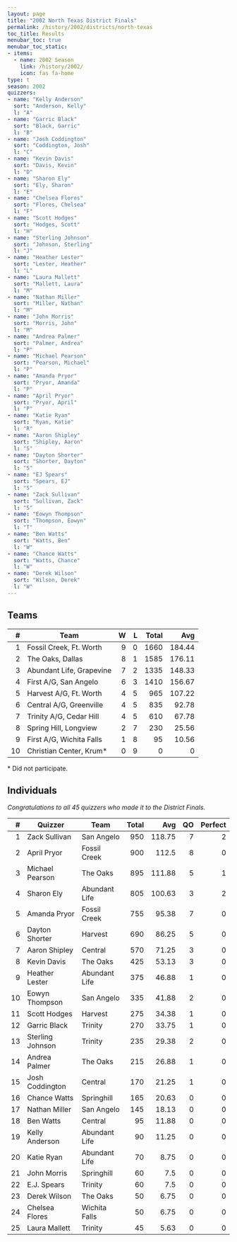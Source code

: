 ```yaml
---
layout: page
title: "2002 North Texas District Finals"
permalink: /history/2002/districts/north-texas
toc_title: Results
menubar_toc: true
menubar_toc_static:
- items:
  - name: 2002 Season
    link: /history/2002/
    icon: fas fa-home
type: t
season: 2002
quizzers:
- name: "Kelly Anderson"
  sort: "Anderson, Kelly"
  l: "A"
- name: "Garric Black"
  sort: "Black, Garric"
  l: "B"
- name: "Josh Coddington"
  sort: "Coddington, Josh"
  l: "C"
- name: "Kevin Davis"
  sort: "Davis, Kevin"
  l: "D"
- name: "Sharon Ely"
  sort: "Ely, Sharon"
  l: "E"
- name: "Chelsea Flores"
  sort: "Flores, Chelsea"
  l: "F"
- name: "Scott Hodges"
  sort: "Hodges, Scott"
  l: "H"
- name: "Sterling Johnson"
  sort: "Johnson, Sterling"
  l: "J"
- name: "Heather Lester"
  sort: "Lester, Heather"
  l: "L"
- name: "Laura Mallett"
  sort: "Mallett, Laura"
  l: "M"
- name: "Nathan Miller"
  sort: "Miller, Nathan"
  l: "M"
- name: "John Morris"
  sort: "Morris, John"
  l: "M"
- name: "Andrea Palmer"
  sort: "Palmer, Andrea"
  l: "P"
- name: "Michael Pearson"
  sort: "Pearson, Michael"
  l: "P"
- name: "Amanda Pryor"
  sort: "Pryor, Amanda"
  l: "P"
- name: "April Pryor"
  sort: "Pryor, April"
  l: "P"
- name: "Katie Ryan"
  sort: "Ryan, Katie"
  l: "R"
- name: "Aaron Shipley"
  sort: "Shipley, Aaron"
  l: "S"
- name: "Dayton Shorter"
  sort: "Shorter, Dayton"
  l: "S"
- name: "EJ Spears"
  sort: "Spears, EJ"
  l: "S"
- name: "Zack Sullivan"
  sort: "Sullivan, Zack"
  l: "S"
- name: "Eowyn Thompson"
  sort: "Thompson, Eowyn"
  l: "T"
- name: "Ben Watts"
  sort: "Watts, Ben"
  l: "W"
- name: "Chance Watts"
  sort: "Watts, Chance"
  l: "W"
- name: "Derek Wilson"
  sort: "Wilson, Derek"
  l: "W"
---
```


## Teams

|    # | Team                     |    W |    L | Total |    Avg |
| ---: | ------------------------ | ---: | ---: | ----: | -----: |
|    1 | Fossil Creek, Ft. Worth  |    9 |    0 |  1660 | 184.44 |
|    2 | The Oaks, Dallas         |    8 |    1 |  1585 | 176.11 |
|    3 | Abundant Life, Grapevine |    7 |    2 |  1335 | 148.33 |
|    4 | First A/G, San Angelo    |    6 |    3 |  1410 | 156.67 |
|    5 | Harvest A/G, Ft. Worth   |    4 |    5 |   965 | 107.22 |
|    6 | Central A/G, Greenville  |    4 |    5 |   835 |  92.78 |
|    7 | Trinity A/G, Cedar Hill  |    4 |    5 |   610 |  67.78 |
|    8 | Spring Hill, Longview    |    2 |    7 |   230 |  25.56 |
|    9 | First A/G, Wichita Falls |    1 |    8 |    95 |  10.56 |
|   10 | Christian Center, Krum*  |    0 |    9 |     0 |      0 |

\* Did not participate.

## Individuals

*Congratulations to all 45 quizzers who made it to the District Finals.*

|    # | Quizzer          | Team          | Total |    Avg |   QO | Perfect |
| ---: | ---------------- | ------------- | ----: | -----: | ---: | ------: |
|    1 | Zack Sullivan    | San Angelo    |   950 | 118.75 |    7 |       2 |
|    2 | April Pryor      | Fossil Creek  |   900 |  112.5 |    8 |       0 |
|    3 | Michael Pearson  | The Oaks      |   895 | 111.88 |    5 |       1 |
|    4 | Sharon Ely       | Abundant Life |   805 | 100.63 |    3 |       2 |
|    5 | Amanda Pryor     | Fossil Creek  |   755 |  95.38 |    7 |       0 |
|    6 | Dayton Shorter   | Harvest       |   690 |  86.25 |    5 |       0 |
|    7 | Aaron Shipley    | Central       |   570 |  71.25 |    3 |       0 |
|    8 | Kevin Davis      | The Oaks      |   425 |  53.13 |    3 |       0 |
|    9 | Heather Lester   | Abundant Life |   375 |  46.88 |    1 |       0 |
|   10 | Eowyn Thompson   | San Angelo    |   335 |  41.88 |    2 |       0 |
|   11 | Scott Hodges     | Harvest       |   275 |  34.38 |    1 |       0 |
|   12 | Garric Black     | Trinity       |   270 |  33.75 |    1 |       0 |
|   13 | Sterling Johnson | Trinity       |   235 |  29.38 |    2 |       0 |
|   14 | Andrea Palmer    | The Oaks      |   215 |  26.88 |    1 |       0 |
|   15 | Josh Coddington  | Central       |   170 |  21.25 |    1 |       0 |
|   16 | Chance Watts     | Springhill    |   165 |  20.63 |    0 |       0 |
|   17 | Nathan Miller    | San Angelo    |   145 |  18.13 |    0 |       0 |
|   18 | Ben Watts        | Central       |    95 |  11.88 |    0 |       0 |
|   19 | Kelly Anderson   | Abundant Life |    90 |  11.25 |    0 |       0 |
|   20 | Katie Ryan       | Abundant Life |    70 |   8.75 |    0 |       0 |
|   21 | John Morris      | Springhill    |    60 |    7.5 |    0 |       0 |
|   22 | E.J. Spears      | Trinity       |    60 |    7.5 |    0 |       0 |
|   23 | Derek Wilson     | The Oaks      |    50 |   6.75 |    0 |       0 |
|   24 | Chelsea Flores   | Wichita Falls |    50 |   6.75 |    0 |       0 |
|   25 | Laura Mallett    | Trinity       |    45 |   5.63 |    0 |       0 |